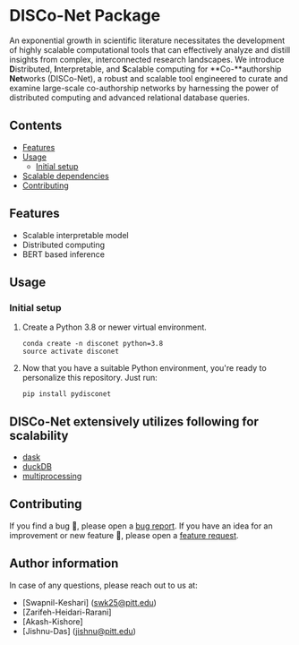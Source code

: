 # DISCo-Net Package

An exponential growth in scientific literature necessitates the development of highly scalable computational tools that can effectively analyze and distill insights from complex, interconnected research landscapes. We introduce **D**istributed, **I**nterpretable, and **S**calable computing for **Co-**authorship **Net**works (DISCo-Net), a robust and scalable tool engineered to curate and examine large-scale co-authorship networks by harnessing the power of distributed computing and advanced relational database queries.

## Contents

- [Features](#features)
- [Usage](#usage)
  - [Initial setup](#initial-setup)
- [Scalable dependencies](#DISCo-Net-extensively-utilizes-following-for-scalability)
- [Contributing](#contributing)

## Features

- Scalable interpretable model
- Distributed computing
- BERT based inference

## Usage

### Initial setup

1. Create a Python 3.8 or newer virtual environment.

    ```
    conda create -n disconet python=3.8
    source activate disconet
    ```

2. Now that you have a suitable Python environment, you're ready to personalize this repository. Just run:

    ```
    pip install pydisconet
    ```

## DISCo-Net extensively utilizes following for scalability

- [dask](https://www.dask.org/)
- [duckDB](https://duckdb.org/)
- [multiprocessing](https://docs.python.org/3/library/multiprocessing.html)

## Contributing

If you find a bug :bug:, please open a [bug report](https://github.com/swapnilkeshari/disconet/issues/new?assignees=&labels=bug&template=bug_report.md&title=).
If you have an idea for an improvement or new feature :rocket:, please open a [feature request](https://github.com/swapnilkeshari/disconet/issues/new?assignees=&labels=Feature+request&template=feature_request.md&title=). 

## Author information

In case of any questions, please reach out to us at:
- [Swapnil-Keshari] (swk25@pitt.edu)
- [Zarifeh-Heidari-Rarani]
- [Akash-Kishore]
- [Jishnu-Das] (jishnu@pitt.edu)
